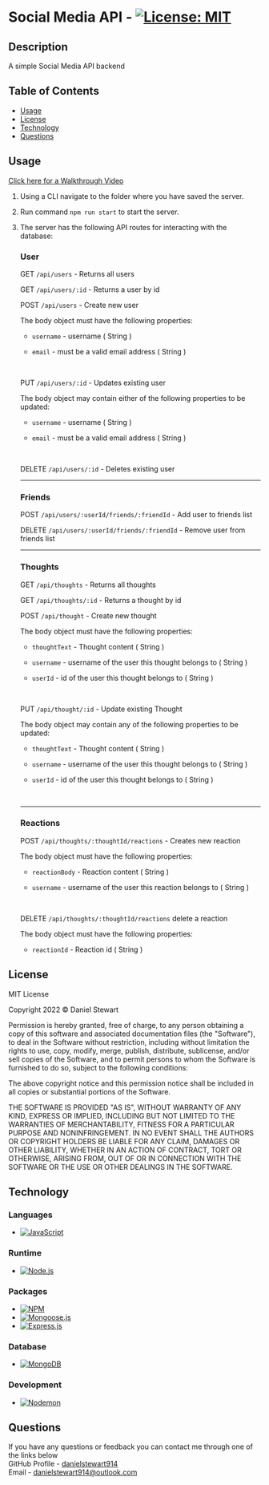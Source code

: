 # Social Media API - [![License: MIT](https://img.shields.io/badge/License-MIT-yellow.svg)](https://opensource.org/licenses/MIT)
## Description

A simple Social Media API backend

## Table of Contents

- [Usage](#usage)
- [License](#license)
- [Technology](#technology)
- [Questions](#questions)

## Usage

[Click here for a Walkthrough Video](https://youtu.be/UWH1D2_y7G8)

1. Using a CLI navigate to the folder where you have saved the server.
2. Run command `npm run start` to start the server.
3. The server has the following API routes for interacting with the database:

    ### **User**

    GET `/api/users` - Returns all users

    GET `/api/users/:id` - Returns a user by id

    POST `/api/users` - Create new user

    The body object must have the following properties:

    - `username` - username ( String )

    - `email` - must be a valid email address ( String )
    <br>

    PUT `/api/users/:id` - Updates existing user

    The body object may contain either of the following properties to be updated:

    - `username` - username ( String )

    - `email` - must be a valid email address ( String )
    <br>

    DELETE `/api/users/:id` - Deletes existing user

    ---

    ### **Friends**

    POST `/api/users/:userId/friends/:friendId` - Add user to friends list

    DELETE `/api/users/:userId/friends/:friendId` - Remove user from friends list

    ---
    ### **Thoughts**

    GET `/api/thoughts` - Returns all thoughts

    GET `/api/thoughts/:id` - Returns a thought by id

    POST `/api/thought` - Create new thought
    
    The body object must have the following properties:

    - `thoughtText` - Thought content ( String )

    - `username` - username of the user this thought belongs to ( String )

    - `userId` - id of the user this thought belongs to ( String )
    <br>

    PUT `/api/thought/:id` - Update existing Thought

    The body object may contain any of the following properties to be updated:

    - `thoughtText` - Thought content ( String )

    - `username` - username of the user this thought belongs to ( String )

    - `userId` - id of the user this thought belongs to ( String )
    <br>

    ---

    ### **Reactions**

    POST `/api/thoughts/:thoughtId/reactions` - Creates new reaction

    The body object must have the following properties:

    - `reactionBody` - Reaction content ( String )

    - `username` - username of the user this reaction belongs to ( String )
    <br>

    DELETE  `/api/thoughts/:thoughtId/reactions` delete a reaction

    The body object must have the following properties:

    - `reactionId` - Reaction id ( String )

## License

<p>
MIT License

Copyright 2022 &copy; Daniel Stewart

Permission is hereby granted, free of charge, to any person obtaining a copy of this software and associated documentation files (the "Software"), to deal in the Software without restriction, including without limitation the rights to use, copy, modify, merge, publish, distribute, sublicense, and/or sell copies of the Software, and to permit persons to whom the Software is furnished to do so, subject to the following conditions:

The above copyright notice and this permission notice shall be included in all copies or substantial portions of the Software.

THE SOFTWARE IS PROVIDED "AS IS", WITHOUT WARRANTY OF ANY KIND, EXPRESS OR IMPLIED, INCLUDING BUT NOT LIMITED TO THE WARRANTIES OF MERCHANTABILITY, FITNESS FOR A PARTICULAR PURPOSE AND NONINFRINGEMENT. IN NO EVENT SHALL THE AUTHORS OR COPYRIGHT HOLDERS BE LIABLE FOR ANY CLAIM, DAMAGES OR OTHER LIABILITY, WHETHER IN AN ACTION OF CONTRACT, TORT OR OTHERWISE, ARISING FROM, OUT OF OR IN CONNECTION WITH THE SOFTWARE OR THE USE OR OTHER DEALINGS IN THE SOFTWARE.
</p>

## Technology

### Languages

- [![JavaScript](https://img.shields.io/badge/JavaScript-323330?style=for-the-badge&logo=javascript&logoColor=F7DF1E)](https://www.javascript.com/)

### Runtime

- [![Node.js](https://img.shields.io/badge/Node.js-339933?style=for-the-badge&logo=nodedotjs&logoColor=white)](https://nodejs.org/en/)

### Packages

- [![NPM](https://img.shields.io/badge/npm-CB3837?style=for-the-badge&logo=npm&logoColor=white)](https://www.npmjs.com/)
- [![Mongoose.js](https://img.shields.io/badge/Mongoose-CB3837?style=for-the-badge&logo=npm&logoColor=white)](https://mongoosejs.com/)
- [![Express.js](https://img.shields.io/badge/Express.js-000000?style=for-the-badge&logo=express&logoColor=white)](https://expressjs.com/)




### Database

- [![MongoDB](https://img.shields.io/badge/MongoDB-4EA94B?style=for-the-badge&logo=mongodb&logoColor=white)](https://www.mongodb.com/)

### Development

- [![Nodemon](https://img.shields.io/badge/nodemon-669944?style=for-the-badge&logo=nodemon&logoColor=white)](https://www.mysql.com/)
## Questions 

If you have any questions or feedback you can contact me through one of the links below <br>
GitHub Profile - [danielstewart914](https://github.com/danielstewart914)<br>
Email - [danielstewart914@outlook.com](mailto:danielstewart914@outlook.com)
